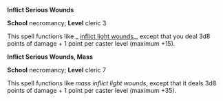  **Inflict Serious Wounds**

**School** necromancy; **Level** cleric 3

This spell functions like _ [inflict light wounds](inflictLightWounds.html#_inflict-light-wounds)_, except that you deal 3d8 points of damage + 1 point per caster level (maximum +15).

**Inflict Serious Wounds, Mass**

**School** necromancy; **Level** cleric 7

This spell functions like _mass inflict light wounds_, except that it deals 3d8 points of damage + 1 point per caster level (maximum +35).


